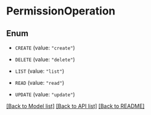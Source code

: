 <!--
Copyright (C) 2020-2025 Arm Limited or its affiliates and Contributors. All rights reserved.
SPDX-License-Identifier: Apache-2.0
-->
# PermissionOperation

## Enum


* `CREATE` (value: `"create"`)

* `DELETE` (value: `"delete"`)

* `LIST` (value: `"list"`)

* `READ` (value: `"read"`)

* `UPDATE` (value: `"update"`)


[[Back to Model list]](../README.md#documentation-for-models) [[Back to API list]](../README.md#documentation-for-api-endpoints) [[Back to README]](../README.md)


